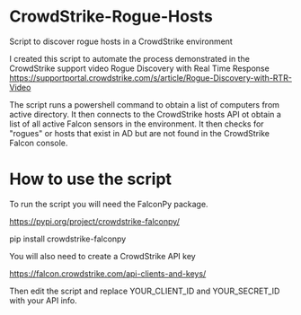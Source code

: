 # CrowdStrike-Rogue-Hosts
Script to discover rogue hosts in a CrowdStrike environment

I created this script to automate the process demonstrated in the CrowdStrike support video Rogue Discovery with Real Time Response
https://supportportal.crowdstrike.com/s/article/Rogue-Discovery-with-RTR-Video

The script runs a powershell command to obtain a list of computers from active directory.  It then connects to the CrowdStrike hosts API ot obtain a list of all active Falcon sensors in the environment.  It then checks for "rogues" or hosts that exist in AD but are not found in the CrowdStrike Falcon console.

# How to use the script
To run the script you will need the FalconPy package.

https://pypi.org/project/crowdstrike-falconpy/

pip install crowdstrike-falconpy

You will also need to create a CrowdStrike API key

https://falcon.crowdstrike.com/api-clients-and-keys/

Then edit the script and replace YOUR_CLIENT_ID and YOUR_SECRET_ID with your API info.
